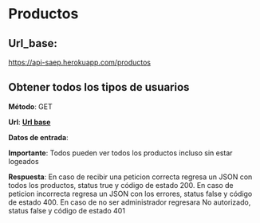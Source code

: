 # Productos

##  **Url_base**:
https://api-saep.herokuapp.com/productos

## Obtener todos los tipos de usuarios

**Método**: GET

**Url**: **[Url base](#"Url_base)**

**Datos de entrada**: 

**Importante**: Todos pueden ver todos los productos incluso sin estar logeados

**Respuesta**:
En caso de recibir una peticion correcta  regresa un JSON con todos los productos, status true y código de estado 200.
En caso de peticion incorrecta regresa un JSON con los errores, status false y código de estado 400.
En caso de no ser administrador regresara No autorizado, status false y código de estado 401